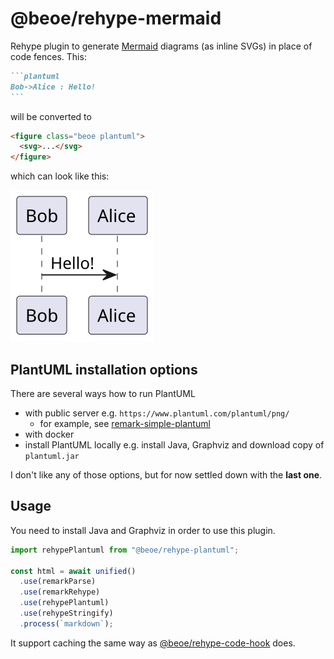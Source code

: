 # @beoe/rehype-mermaid

Rehype plugin to generate [Mermaid](https://mermaid.js.org/) diagrams (as inline SVGs) in place of code fences. This:

````md
```plantuml
Bob->Alice : Hello!
```
````

will be converted to

```html
<figure class="beoe plantuml">
  <svg>...</svg>
</figure>
```

which can look like this:

![example of how generated graph looks](./example.svg)

## PlantUML installation options

There are several ways how to run PlantUML

- with public server e.g. `https://www.plantuml.com/plantuml/png/`
  - for example, see [remark-simple-plantuml](https://github.com/akebifiky/remark-simple-plantuml)
- with docker
- install PlantUML locally e.g. install Java, Graphviz and download copy of `plantuml.jar`

I don't like any of those options, but for now settled down with the **last one**.

## Usage

You need to install Java and Graphviz in order to use this plugin.

```js
import rehypePlantuml from "@beoe/rehype-plantuml";

const html = await unified()
  .use(remarkParse)
  .use(remarkRehype)
  .use(rehypePlantuml)
  .use(rehypeStringify)
  .process(`markdown`);
```

It support caching the same way as [@beoe/rehype-code-hook](/packages/rehype-code-hook/) does.
